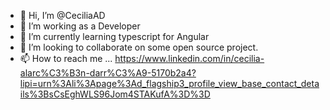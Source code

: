 - 👋 Hi, I’m @CeciliaAD
- 👀 I’m working as a Developer
- 🌱 I’m currently learning typescript for Angular
- 💞️ I’m looking to collaborate on some open source project.
- 📫 How to reach me ... https://www.linkedin.com/in/cecilia-alarc%C3%B3n-darr%C3%A9-5170b2a4?lipi=urn%3Ali%3Apage%3Ad_flagship3_profile_view_base_contact_details%3BsCsEghWLS96Jom4STAKufA%3D%3D
